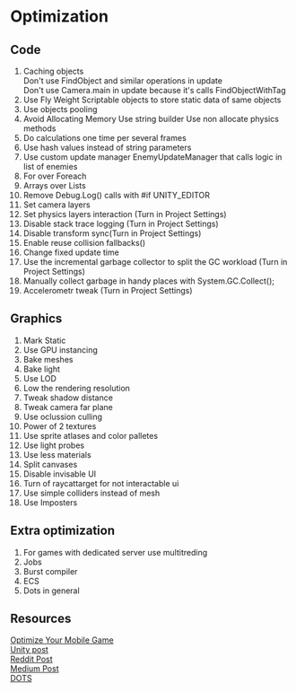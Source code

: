 # Optimization   

## Code  
1. Caching objects  
  Don't use FindObject and similar operations in update  
  Don't use Camera.main in update because it's calls FindObjectWithTag  
2. Use Fly Weight
  Scriptable objects to store static data of same objects    
3. Use objects pooling  
4. Avoid Allocating Memory
   Use string builder
   Use non allocate physics methods
6. Do calculations one time per several frames
7. Use hash values instead of string parameters 
8. Use custom update manager 
   EnemyUpdateManager that calls logic in list of enemies
9. For over Foreach
10. Arrays over Lists
11. Remove Debug.Log() calls with #if UNITY_EDITOR
13. Set camera layers
14. Set physics layers interaction (Turn in Project Settings)   
15. Disable stack trace logging (Turn in Project Settings)
16. Disable transform sync(Turn in Project Settings)
17. Enable reuse collision fallbacks()
18. Change fixed update time
19. Use the incremental garbage collector to split the GC workload (Turn in Project Settings)
20. Manually collect garbage in handy places with System.GC.Collect();
21. Accelerometr tweak (Turn in Project Settings)


## Graphics  

1. Mark Static
2. Use GPU instancing
3. Bake meshes  
4. Bake light
5. Use LOD
6. Low the rendering resolution
7. Tweak shadow distance
8. Tweak camera far plane
9. Use oclussion culling
10. Power of 2 textures
11. Use sprite atlases and color palletes
12. Use light probes
13. Use less materials
14. Split canvases
15. Disable invisable UI
16. Turn of raycattarget for not interactable ui
17. Use simple colliders instead of mesh
18. Use Imposters


## Extra optimization
1. For games with dedicated server use multitreding
2. Jobs
3. Burst compiler
4. ECS
5. Dots in general

   
## Resources
[Optimize Your Mobile Game](https://unity.com/ru/resources/unity-e-book-optimize-your-mobile-game-performance?ungated=true)  
[Unity post](https://blog.unity.com/games/optimize-your-mobile-game-performance-expert-tips-on-graphics-and-assets)  
[Reddit Post](https://www.reddit.com/r/Unity3D/comments/njrqhu/big_thread_of_optimization_tips/)  
[Medium Post](https://medium.com/lonely-vertex-development/how-we-optimised-our-scripts-in-unity-447924863b3a)  
[DOTS](https://www.youtube.com/watch?v=Bz24Jp30nkM)
